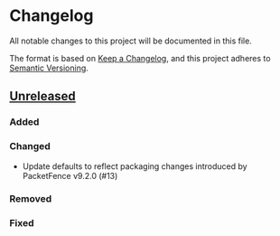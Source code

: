 # Changelog

All notable changes to this project will be documented in this file.

The format is based on [Keep a Changelog](https://keepachangelog.com/en/1.0.0/),
and this project adheres to [Semantic Versioning](https://semver.org/spec/v2.0.0.html).

## [Unreleased]

### Added
### Changed
- Update defaults to reflect packaging changes introduced by PacketFence
  v9.2.0 (#13)
### Removed

### Fixed

[Unreleased]: https://github.com/inverse-inc/ansible-packetfence/compare/v0.2.0...HEAD
